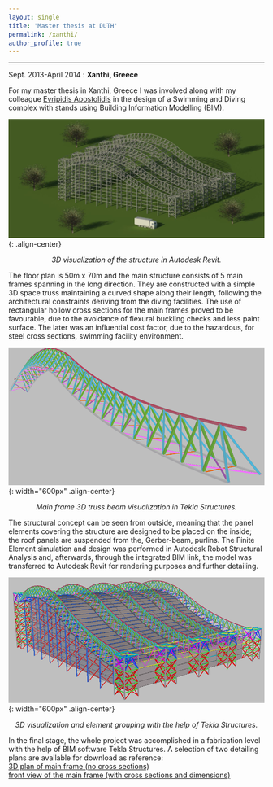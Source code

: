 ```yaml
---
layout: single
title: 'Master thesis at DUTH'
permalink: /xanthi/
author_profile: true
---
```


---------------------------------------------------------------------

Sept. 2013-April 2014
  : **Xanthi, Greece**

For my master thesis in Xanthi, Greece I was involved along with my colleague [Evripidis Apostolidis](https://gr.linkedin.com/in/evripidis-apostolidis-357619bb) in the design of a Swimming and Diving complex with stands using Building Information Modelling (BIM).

![beam_xanthi](../assets/images/xanthi/xanthi3d.jpg "xanthi3"){: .align-center}
<p style="text-align: center;"><i>3D visualization of the structure in Autodesk Revit.</i></p>

The floor plan is 50m x 70m and the main structure consists of 5 main frames spanning in the long direction. They are constructed with a simple 3D space truss maintaining a curved shape along their length, following the architectural constraints deriving from the diving facilities. The use of rectangular hollow cross sections for the main frames proved to be favourable, due to the avoidance of flexural buckling checks and less paint surface. The later was an influential cost factor, due to the hazardous, for steel cross sections, swimming facility environment.

![beam_xanthi](../assets/images/xanthi/xanthi2.png "xanthi2"){: width="600px" .align-center}
<p style="text-align: center;"><i>Main frame 3D truss beam visualization in Tekla Structures.</i></p>

The structural concept can be seen from outside, meaning that the panel elements covering the structure are designed to be placed on the inside; the roof panels are suspended from the, Gerber-beam, purlins. The Finite Element simulation and design was performed in Autodesk Robot Structural Analysis and, afterwards, through the integrated BIM link, the model was transferred to Autodesk Revit for rendering purposes and further detailing.  

![element_group](../assets/images/xanthi/xanthi1.png "xanthi1"){: width="600px" .align-center}
<p style="text-align: center;"><i>3D visualization and element grouping with the help of Tekla Structures.</i></p>

 In the final stage, the whole project was accomplished in a fabrication level with the help of BIM software Tekla Structures. A selection of two detailing plans are available for download as reference:<br>
 [3D plan of main frame (no cross sections)](../assets/pdfs/xanthi/3d_frame_layout1.pdf)<br>
 [front view of the main frame (with cross sections and dimensions)](../assets/pdfs/xanthi/view_cut_main_layout1.pdf)
